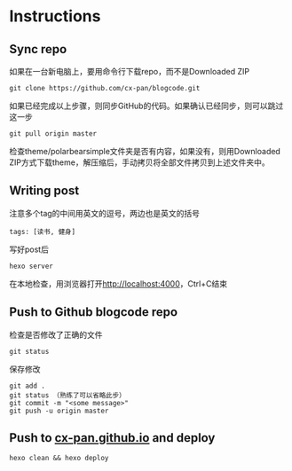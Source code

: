 # Instructions

## Sync repo

如果在一台新电脑上，要用命令行下载repo，而不是Downloaded ZIP
```
git clone https://github.com/cx-pan/blogcode.git
```

如果已经完成以上步骤，则同步GitHub的代码。如果确认已经同步，则可以跳过这一步
```
git pull origin master
```
检查theme/polarbearsimple文件夹是否有内容，如果没有，则用Downloaded ZIP方式下载theme，解压缩后，手动拷贝将全部文件拷贝到上述文件夹中。

## Writing post

注意多个tag的中间用英文的逗号，两边也是英文的括号
```
tags: [读书, 健身]
```
写好post后
```
hexo server
```
在本地检查，用浏览器打开[http://localhost:4000](http://localhost:4000)，Ctrl+C结束

## Push to Github blogcode repo

检查是否修改了正确的文件
```
git status
```

保存修改
```
git add .
git status （熟练了可以省略此步）
git commit -m "<some message>"
git push -u origin master
```

## Push to [cx-pan.github.io](https://cx-pan.github.io) and deploy
```
hexo clean && hexo deploy
```

